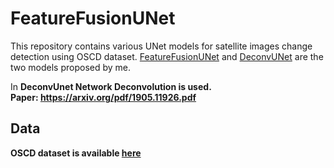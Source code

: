 # FeatureFusionUNet
This repository contains various UNet models for satellite images change detection using OSCD dataset.
[FeatureFusionUNet](https://github.com/purbayankar/FeatureFusionUNet/blob/main/Proposed_FeatureFusionUNet.ipynb) and 
[DeconvUNet](https://github.com/purbayankar/FeatureFusionUNet/blob/main/DeconvUNet.ipynb) are the two models  proposed by me. <br/>

In <b>DeconvUnet<b/> Network Deconvolution is used. <br/>
Paper: https://arxiv.org/pdf/1905.11926.pdf

## Data

OSCD dataset is available [here](https://rcdaudt.github.io/oscd/)
